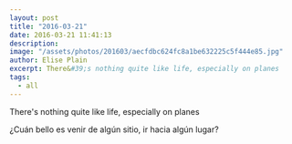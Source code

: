 ```yaml
---
layout: post
title: "2016-03-21"
date: 2016-03-21 11:41:13
description: 
image: "/assets/photos/201603/aecfdbc624fc8a1be632225c5f444e85.jpg"
author: Elise Plain
excerpt: There&#39;s nothing quite like life, especially on planes
tags: 
  - all
---
```


There&#39;s nothing quite like life, especially on planes
<p></p>
<p>¿Cuán bello es venir de algún sitio, ir hacia algún lugar?</p>